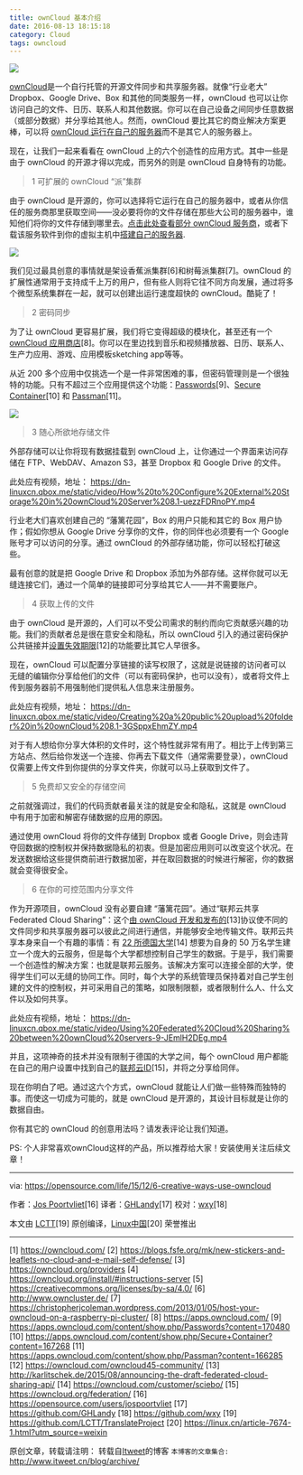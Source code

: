 ```yaml
---
title: ownCloud 基本介绍
date: 2016-08-13 18:15:18
category: Cloud
tags: owncloud
---
```


![](https://dn-linuxcn.qbox.me/data/attachment/album/201608/11/210859btzszi7iru7uindr.jpg)

[ownCloud](https://owncloud.com/)是一个自行托管的开源文件同步和共享服务器。就像“行业老大” Dropbox、Google Drive、Box 和其他的同类服务一样，ownCloud 也可以让你访问自己的文件、日历、联系人和其他数据。你可以在自己设备之间同步任意数据（或部分数据）并分享给其他人。然而，ownCloud 要比其它的商业解决方案更棒，可以将 [ownCloud 运行在自己的服务器](https://blogs.fsfe.org/mk/new-stickers-and-leaflets-no-cloud-and-e-mail-self-defense/)而不是其它人的服务器上。

现在，让我们一起来看看在 ownCloud 上的六个创造性的应用方式。其中一些是由于 ownCloud 的开源才得以完成，而另外的则是 ownCloud 自身特有的功能。

> 1 可扩展的 ownCloud “派”集群

由于 ownCloud 是开源的，你可以选择将它运行在自己的服务器中，或者从你信任的服务商那里获取空间——没必要将你的文件存储在那些大公司的服务器中，谁知他们将你的文件存储到哪里去。[点击此处查看部分 ownCloud 服务商](https://owncloud.org/providers)，或者下载该服务软件到你的虚拟主机中[搭建自己的服务器](https://owncloud.org/install/#instructions-server).

![](https://dn-linuxcn.qbox.me/data/attachment/album/201608/11/210933wefg6ifjzvq3jq55.jpg)

我们见过最具创意的事情就是架设香蕉派集群[6]和树莓派集群[7]。ownCloud 的扩展性通常用于支持成千上万的用户，但有些人则将它往不同方向发展，通过将多个微型系统集群在一起，就可以创建出运行速度超快的 ownCloud。酷毙了！

> 2 密码同步

为了让 ownCloud 更容易扩展，我们将它变得超级的模块化，甚至还有一个 [ownCloud 应用商店](https://apps.owncloud.com/)[8]。你可以在里边找到音乐和视频播放器、日历、联系人、生产力应用、游戏、应用模板sketching app等等。

从近 200 多个应用中仅挑选一个是一件非常困难的事，但密码管理则是一个很独特的功能。只有不超过三个应用提供这个功能：[Passwords](https://apps.owncloud.com/content/show.php/Passwords?content=170480)[9]、[Secure Container](https://apps.owncloud.com/content/show.php/Secure+Container?content=167268)[10] 和 [Passman](https://apps.owncloud.com/content/show.php/Passman?content=166285)[11]。

![](https://dn-linuxcn.qbox.me/data/attachment/album/201608/11/210934xbi2t48p46ph5cyi.png)

> 3 随心所欲地存储文件

外部存储可以让你将现有数据挂载到 ownCloud 上，让你通过一个界面来访问存储在 FTP、WebDAV、Amazon S3，甚至 Dropbox 和 Google Drive 的文件。


此处应有视频，地址： https://dn-linuxcn.qbox.me/static/video/How%20to%20Configure%20External%20Storage%20in%20ownCloud%20Server%208.1-uezzFDRnoPY.mp4


行业老大们喜欢创建自己的 “藩篱花园”，Box 的用户只能和其它的 Box 用户协作；假如你想从 Google Drive 分享你的文件，你的同伴也必须要有一个 Google 账号才可以访问的分享。通过 ownCloud 的外部存储功能，你可以轻松打破这些。

最有创意的就是把 Google Drive 和 Dropbox 添加为外部存储。这样你就可以无缝连接它们，通过一个简单的链接即可分享给其它人——并不需要账户。

> 4 获取上传的文件

由于 ownCloud 是开源的，人们可以不受公司需求的制约而向它贡献感兴趣的功能。我们的贡献者总是很在意安全和隐私，所以 ownCloud 引入的通过密码保护公共链接并[设置失效期限](https://owncloud.com/owncloud45-community/)[12]的功能要比其它人早很多。

现在，ownCloud 可以配置分享链接的读写权限了，这就是说链接的访问者可以无缝的编辑你分享给他们的文件（可以有密码保护，也可以没有），或者将文件上传到服务器前不用强制他们提供私人信息来注册服务。


此处应有视频，地址： https://dn-linuxcn.qbox.me/static/video/Creating%20a%20public%20upload%20folder%20in%20ownCloud%208.1-3GSppxEhmZY.mp4


对于有人想给你分享大体积的文件时，这个特性就非常有用了。相比于上传到第三方站点、然后给你发送一个连接、你再去下载文件（通常需要登录），ownCloud 仅需要上传文件到你提供的分享文件夹，你就可以马上获取到文件了。

> 5 免费却又安全的存储空间

之前就强调过，我们的代码贡献者最关注的就是安全和隐私，这就是 ownCloud 中有用于加密和解密存储数据的应用的原因。

通过使用 ownCloud 将你的文件存储到 Dropbox 或者 Google Drive，则会违背夺回数据的控制权并保持数据隐私的初衷。但是加密应用则可以改变这个状况。在发送数据给这些提供商前进行数据加密，并在取回数据的时候进行解密，你的数据就会变得很安全。

> 6 在你的可控范围内分享文件

作为开源项目，ownCloud 没有必要自建 “藩篱花园”。通过“联邦云共享Federated Cloud Sharing”：这个[由 ownCloud 开发和发布的](http://karlitschek.de/2015/08/announcing-the-draft-federated-cloud-sharing-api/)[13]协议使不同的文件同步和共享服务器可以彼此之间进行通信，并能够安全地传输文件。联邦云共享本身来自一个有趣的事情：有 [22 所德国大学](https://owncloud.com/customer/sciebo/)[14] 想要为自身的 50 万名学生建立一个庞大的云服务，但是每个大学都想控制自己学生的数据。于是乎，我们需要一个创造性的解决方案：也就是联邦云服务。该解决方案可以连接全部的大学，使得学生们可以无缝的协同工作。同时，每个大学的系统管理员保持着对自己学生创建的文件的控制权，并可采用自己的策略，如限制限额，或者限制什么人、什么文件以及如何共享。


此处应有视频，地址： https://dn-linuxcn.qbox.me/static/video/Using%20Federated%20Cloud%20Sharing%20between%20ownCloud%20servers-9-JEmlH2DEg.mp4


并且，这项神奇的技术并没有限制于德国的大学之间，每个 ownCloud 用户都能在自己的用户设置中找到自己的[联邦云ID](https://owncloud.org/federation/)[15]，并将之分享给同伴。

现在你明白了吧。通过这六个方式，ownCloud 就能让人们做一些特殊而独特的事。而使这一切成为可能的，就是 ownCloud 是开源的，其设计目标就是让你的数据自由。

你有其它的 ownCloud 的创意用法吗？请发表评论让我们知道。

PS: 个人非常喜欢ownCloud这样的产品，所以推荐给大家！安装使用关注后续文章！

---
via: https://opensource.com/life/15/12/6-creative-ways-use-owncloud

作者：[Jos Poortvliet](https://opensource.com/users/jospoortvliet)[16] 译者：[GHLandy](https://github.com/GHLandy)[17] 校对：[wxy](https://github.com/wxy)[18]

本文由 [LCTT](https://github.com/LCTT/TranslateProject)[19] 原创编译，[Linux中国](https://linux.cn/article-7674-1.html?utm_source=weixin)[20] 荣誉推出

---

[1] https://owncloud.com/
[2] https://blogs.fsfe.org/mk/new-stickers-and-leaflets-no-cloud-and-e-mail-self-defense/
[3] https://owncloud.org/providers
[4] https://owncloud.org/install/#instructions-server
[5] https://creativecommons.org/licenses/by-sa/4.0/
[6] http://www.owncluster.de/
[7] https://christopherjcoleman.wordpress.com/2013/01/05/host-your-owncloud-on-a-raspberry-pi-cluster/
[8] https://apps.owncloud.com/
[9] https://apps.owncloud.com/content/show.php/Passwords?content=170480
[10] https://apps.owncloud.com/content/show.php/Secure+Container?content=167268
[11] https://apps.owncloud.com/content/show.php/Passman?content=166285
[12] https://owncloud.com/owncloud45-community/
[13] http://karlitschek.de/2015/08/announcing-the-draft-federated-cloud-sharing-api/
[14] https://owncloud.com/customer/sciebo/
[15] https://owncloud.org/federation/
[16] https://opensource.com/users/jospoortvliet
[17] https://github.com/GHLandy
[18] https://github.com/wxy
[19] https://github.com/LCTT/TranslateProject
[20] https://linux.cn/article-7674-1.html?utm_source=weixin

原创文章，转载请注明： 转载自[Itweet](http://www.itweet.cn)的博客
`本博客的文章集合:` http://www.itweet.cn/blog/archive/